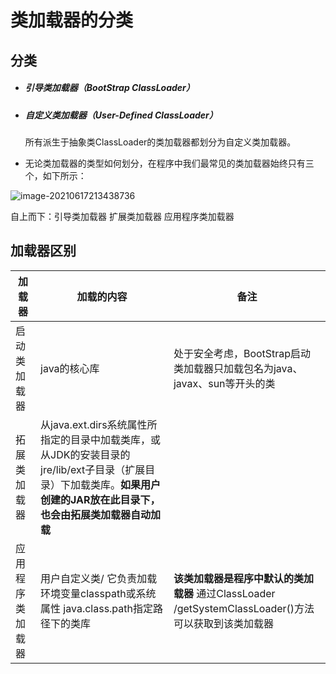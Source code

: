 # 类加载器的分类

## 分类

- ##### 引导类加载器（BootStrap ClassLoader）

- ##### 自定义类加载器（User-Defined ClassLoader）

  ​	所有派生于抽象类ClassLoader的类加载器都划分为自定义类加载器。

- 无论类加载器的类型如何划分，在程序中我们最常见的类加载器始终只有三个，如下所示：

![image-20210617213438736](https://gitee.com/ShaoxiongDu/imageBed/raw/master/image-20210617213438736.png)

自上而下：引导类加载器 	扩展类加载器 	应用程序类加载器

## 加载器区别

| 加载器           | 加载的内容                                                   | 备注                                                         |
| ---------------- | ------------------------------------------------------------ | ------------------------------------------------------------ |
| 启动类加载器     | java的核心库                                                 | 处于安全考虑，BootStrap启动类加载器只加载包名为java、javax、sun等开头的类 |
| 拓展类加载器     | 从java.ext.dirs系统属性所指定的目录中加载类库，或从JDK的安装目录的jre/lib/ext子目录（扩展目录）下加载类库。**如果用户创建的JAR放在此目录下，也会由拓展类加载器自动加载** |                                                              |
| 应用程序类加载器 | 用户自定义类/  它负责加载环境变量classpath或系统属性 java.class.path指定路径下的类库 | **该类加载器是程序中默认的类加载器**     通过ClassLoader /getSystemClassLoader()方法可以获取到该类加载器 |


